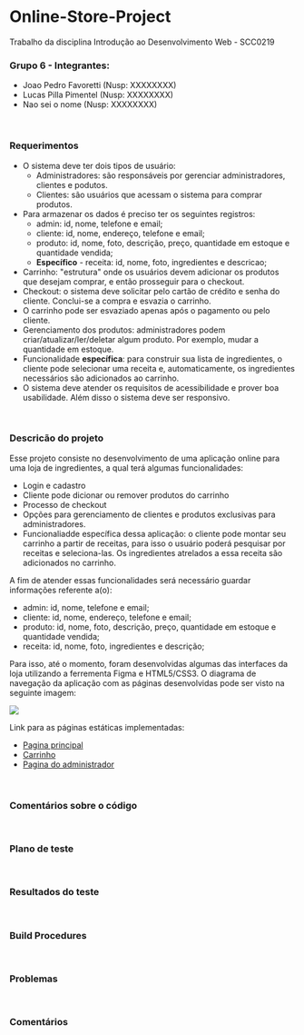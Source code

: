 # Online-Store-Project

Trabalho da disciplina Introdução ao Desenvolvimento Web - SCC0219

### Grupo 6 - Integrantes:

- Joao Pedro Favoretti (Nusp: XXXXXXXX)
- Lucas Pilla Pimentel (Nusp: XXXXXXXX)
- Nao sei o nome (Nusp: XXXXXXXX)

<br>

### Requerimentos

- O sistema deve ter dois tipos de usuário:
    - Administradores: são responsáveis por gerenciar administradores, clientes e podutos.
    - Clientes: são usuários que acessam o sistema para comprar produtos.
- Para armazenar os dados é preciso ter os seguintes registros:
    - admin: id, nome, telefone e email;
    - cliente: id, nome, endereço, telefone e email;
    - produto: id, nome, foto, descrição, preço, quantidade em estoque e quantidade vendida;
    - **Específico** - receita: id, nome, foto, ingredientes e descricao;
- Carrinho: "estrutura" onde os usuários devem adicionar os produtos que desejam comprar, e então prosseguir para o checkout.
-  Checkout: o sistema deve solicitar pelo cartão de crédito e senha do cliente. Conclui-se a compra e esvazia o carrinho.
- O carrinho pode ser esvaziado apenas após o pagamento ou pelo cliente.
- Gerenciamento dos produtos: administradores podem criar/atualizar/ler/deletar algum produto. Por exemplo, mudar a quantidade em estoque.
- Funcionalidade **específica**: para construir sua lista de ingredientes, o cliente pode selecionar uma receita e, automaticamente, os ingredientes necessários são adicionados ao carrinho. 
- O sistema deve atender os requisitos de acessibilidade e prover boa usabilidade. Além disso o sistema deve ser responsivo.

<br>

### Descricão do projeto

Esse projeto consiste no desenvolvimento de uma aplicação online para uma loja de ingredientes, a qual terá algumas funcionalidades:

- Login e cadastro
- Cliente pode dicionar ou remover produtos do carrinho
- Processo de checkout
- Opções para gerenciamento de clientes e produtos exclusivas para administradores.
- Funcionaliadde específica dessa aplicação: o cliente pode montar seu carrinho a partir de receitas, para isso o usuário poderá pesquisar por receitas e seleciona-las. Os ingredientes atrelados a essa receita são adicionados no carrinho.

A fim de atender essas funcionalidades será necessário guardar informações referente a(o):
- admin: id, nome, telefone e email;
- cliente: id, nome, endereço, telefone e email;
- produto: id, nome, foto, descrição, preço, quantidade em estoque e quantidade vendida;
- receita: id, nome, foto, ingredientes e descrição;


Para isso, até o momento, foram desenvolvidas algumas das interfaces da loja utilizando a ferrementa Figma e HTML5/CSS3. O diagrama de navegação da aplicação com as páginas desenvolvidas pode ser visto na seguinte imagem:


<img src="https://docs.google.com/drawings/d/e/2PACX-1vQwnxKMqVyg2b3LG4fyccQgSx_RdGMqBWtCVipjJF4xozRtMyHfKtNJks_RUJ9YgIAi7qbzlN-ZyiPr/pub?w=1829&amp;h=940">


Link para as páginas estáticas implementadas:
- [Pagina principal](Mockup/index.html)
- [Carrinho](Mockup/cart.html)
- [Pagina do administrador](Mockup/admin-page.html)




<br>

### Comentários sobre o código



<br>

### Plano de teste



<br>

### Resultados do teste



<br>

### Build Procedures



<br>

### Problemas



<br>

### Comentários